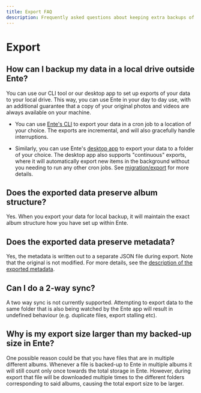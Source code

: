 ```yaml
---
title: Export FAQ
description: Frequently asked questions about keeping extra backups of your data
---
```


# Export

## How can I backup my data in a local drive outside Ente?

You can use our CLI tool or our desktop app to set up exports of your data
to your local drive. This way, you can use Ente in your day to day use, with an additional guarantee that a copy of your original photos and videos are
always available on your machine.

- You can use [Ente's CLI](https://github.com/ente-io/ente/tree/main/cli#export)
  to export your data in a cron job to a location of your choice. The exports
  are incremental, and will also gracefully handle interruptions.

- Similarly, you can use Ente's [desktop app](https://ente.io/download/desktop)
  to export your data to a folder of your choice. The desktop app also supports
  "continuous" exports, where it will automatically export new items in the
  background without you needing to run any other cron jobs. See
  [migration/export](/photos/migration/export/) for more details.

## Does the exported data preserve album structure?

Yes. When you export your data for local backup, it will maintain the exact
album structure how you have set up within Ente.

## Does the exported data preserve metadata?

Yes, the metadata is written out to a separate JSON file during export. Note
that the original is not modified. For more details, see the
[description of the exported metadata](/photos/faq/metadata#export).

## Can I do a 2-way sync?

A two way sync is not currently supported. Attempting to export data to the same
folder that is also being watched by the Ente app will result in undefined
behaviour (e.g. duplicate files, export stalling etc).

## Why is my export size larger than my backed-up size in Ente?

One possible reason could be that you have files that are in multiple different
albums. Whenever a file is backed-up to Ente in multiple albums it will still
count only once towards the total storage in Ente. However, during export that
file will be downloaded multiple times to the different folders corresponding to
said albums, causing the total export size to be larger.
